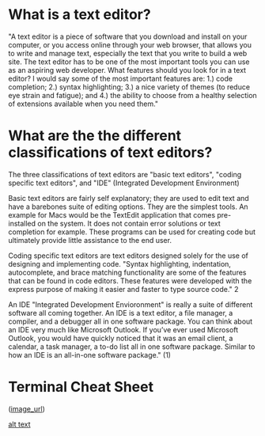 
# What is a text editor?

"A text editor is a piece of software that you download and install on your computer, or you access online through your web browser, that allows you to write and manage text, especially the text that you write to build a web site. The text editor has to be one of the most important tools you can use as an aspiring web developer.
What features should you look for in a text editor? I would say some of the most important features are: 1.) code completion; 2.) syntax highlighting; 3.) a nice variety of themes (to reduce eye strain and fatigue); and 4.) the ability to choose from a healthy selection of extensions available when you need them."

# What are the the different classifications of text editors?

The three classifications of text editors are "basic text editors", "coding specific text editors", and "IDE" (Integrated Development Environment)

Basic text editors are fairly self explanatory; they are used to edit text and have a barebones suite of editing options. They are the simplest tools. An example for Macs would be the TextEdit application that comes pre-installed on the system. It does not contain error solutions or text completion for example. These programs can be used for creating code but ultimately provide little assistance to the end user. 

Coding specific text editors are text editors designed solely for the use of designing and implementing code. "Syntax highlighting, indentation, autocomplete, and brace matching functionality are some of the features that can be found in code editors. These features were developed with the express purpose of making it easier and faster to type source code." 2

An IDE "Integrated Development Envioronment" is really a suite of different software all coming together. An IDE is a text editor, a file manager, a compiler, and a debugger all in one software package. You can think about an IDE very much like Microsoft Outlook. If you’ve ever used Microsoft Outlook, you would have quickly noticed that it was an email client, a calendar, a task manager, a to-do list all in one software package. Similar to how an IDE is an all-in-one software package." (1)

# Terminal Cheat Sheet

([image_url](https://www.git-tower.com/blog/media/pages/posts/command-line-cheat-sheet/7c0f8706c6-1675769690/command-line-cheat-sheet-large01.png))

[alt text](https://www.git-tower.com/blog/media/pages/posts/command-line-cheat-sheet/7c0f8706c6-1675769690/command-line-cheat-sheet-large01.png)

